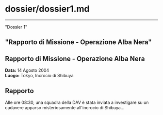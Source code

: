 # dossier/dossier1.md

---

"Dossier 1"

"Rapporto di Missione - Operazione Alba Nera"
---

## Rapporto di Missione - Operazione Alba Nera

**Data:** 14 Agosto 2004  
**Luogo:** Tokyo, Incrocio di Shibuya

## Rapporto

Alle ore 08:30, una squadra della DAV è stata inviata a investigare su un cadavere apparso misteriosamente all'incrocio di Shibuya...
